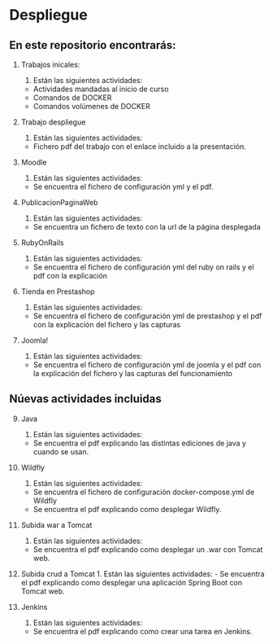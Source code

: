 # Despliegue
## En este repositorio encontrarás: 
  1. Trabajos inicales:
      1. Están las siguientes actividades:
      -  Actividades mandadas al inicio de curso
      -  Comandos de DOCKER
      -  Comandos volúmenes de DOCKER
      
  2. Trabajo despliegue
      1. Están las siguientes actividades:
      - Fichero pdf del trabajo con el enlace incluido a la presentación.
      
  3. Moodle
      1. Están las siguientes actividades:
      - Se encuentra el fichero de configuración yml y el pdf.
      
  4. PublicacionPaginaWeb
      1. Están las siguientes actividades:
      - Se encuentra un fichero de texto con la url de la página desplegada
      
  5. RubyOnRails
      1. Están las siguientes actividades:
      - Se encuentra el fichero de configuración yml del ruby on rails y el pdf con la explicación
      
  7. Tienda en Prestashop
      1. Están las siguientes actividades:
      - Se encuentra el fichero de configuración yml de prestashop y el pdf con la explicación del fichero y las capturas
      
  8. Joomla!
      1. Están las siguientes actividades:
      - Se encuentra el fichero de configuración yml de joomla y el pdf con la explicación del fichero y las capturas del funcionamiento
      
## Núevas actividades incluidas
  9. Java
      1. Están las siguientes actividades:
      - Se encuentra el pdf explicando las distintas ediciones de java y cuando se usan.

  10. Wildfly
      1. Están las siguientes actividades:
      - Se encuentra el fichero de configuración docker-compose.yml de Wildfly
      - Se encuentra el pdf explicando como desplegar Wildfly.
    
  11. Subida war a Tomcat
      1. Están las siguientes actividades:
      - Se encuentra el pdf explicando como desplegar un .war con Tomcat web.

  12. Subida crud a Tomcat
    1. Están las siguientes actividades:
    - Se encuentra el pdf explicando como desplegar una aplicación Spring Boot con Tomcat web.

  13. Jenkins
      1. Están las siguientes actividades:
      - Se encuentra el pdf explicando como crear una tarea en Jenkins.
